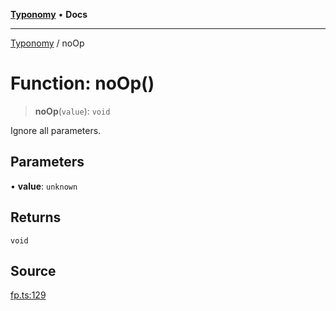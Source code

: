 [**Typonomy**](../README.md) • **Docs**

***

[Typonomy](../globals.md) / noOp

# Function: noOp()

> **noOp**(`value`): `void`

Ignore all parameters.

## Parameters

• **value**: `unknown`

## Returns

`void`

## Source

[fp.ts:129](https://github.com/softcraft-development/typonomy/blob/71207c5f8a51cd78ebdeff79293f44e522cae748/src/fp.ts#L129)
